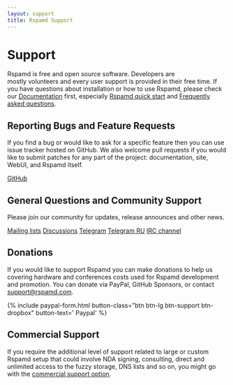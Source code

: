 ```yaml
---
layout: support
title: Rspamd Support
---
```


# Support

Rspamd is free and open source software. Developers are mostly volunteers and every user support is provided in their free time. If you have questions about installation or how to use Rspamd, please check our <a href="/doc/index.html">Documentation</a> first, especially <a href="/doc/quickstart.html">Rspamd quick start</a> and <a href="/doc/faq.html">Frequently asked questions</a>.

## Reporting Bugs and Feature Requests
If you find a bug or would like to ask for a specific feature then you can use issue tracker hosted on GitHub. We also welcome pull requests if you would like to submit patches for any part of the project: documentation, site, WebUI, and Rspamd itself.
<div class="btn-toolbar gap-3">
    <a class="btn btn-lg btn-support btn-github" target="_blank" href="https://github.com/rspamd/rspamd"><i class="fa-lg fa-brands fa-github"></i> GitHub</a>
</div>

## General Questions and Community Support
Please join our community for updates, release announces and other news.

<div class="btn-toolbar gap-3">
    <a class="btn btn-lg btn-support btn-primary" target="_blank" href="https://lists.rspamd.com"><i class="fa-lg fa-solid fa-envelope"></i> Mailing lists</a>
    <a class="btn btn-lg btn-support btn-github" target="_blank" href="https://github.com/rspamd/rspamd/discussions">
        <i class="fa-lg fa-brands fa-github"></i> Discussions</a>
    <a class="btn btn-lg btn-support btn-telegram" target="_blank" href="https://t.me/rspamd"><i class="fa-lg fa-solid fa-paper-plane"></i> Telegram</a>
    <a class="btn btn-lg btn-support btn-telegram" target="_blank" href="https://t.me/rspamd_ru">
        <span class="fa-layers fa-fw">
            <i class="fa-solid fa-paper-plane fa-lg"></i>
            <i class="fa-solid fa-star fa-flip-vertical" style="color: red" data-fa-transform="shrink-13 left-5 down-1"></i>
            <i class="fa-solid fa-star fa-flip-vertical" style="color: red" data-fa-transform="shrink-13 right-5 down-5"></i>
        </span> Telegram RU</a>
    <a class="btn btn-lg btn-support btn-reddit" target="_blank" href="ircs://irc.oftc.net/rspamd" data-bs-toggle="tooltip" data-bs-title="#rspamd on OFTC">
        <i class="fa-lg fa-regular fa-comments"></i> IRC channel</a>
</div>

## Donations
If you would like to support Rspamd you can make donations to help us covering hardware and conferences costs used for Rspamd development and promotion. You can donate via PayPal, GitHub Sponsors, or contact <support@rspamd.com>.
<div class="btn-toolbar gap-3">
{% include paypal-form.html
    button-class="btn btn-lg btn-support btn-dropbox"
    button-text='<i class="fa-lg fa-brands fa-paypal"></i> Paypal' %}
</div>

## Commercial Support
If you require the additional level of support related to large or custom Rspamd setup that could involve NDA signing, consulting, direct and unlimited access to the fuzzy storage, DNS lists and so on, you might go with the [commercial support option](https://rspamd.com/commercial.html). 
